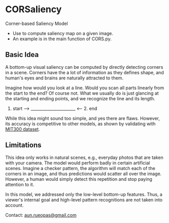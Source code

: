 # CORSaliency
Corner-based Saliency Model
- Use to compute saliency map on a given image.
- An example is in the main function of CORS.py.

## Basic Idea
A bottom-up visual saliency can be computed by directly detecting corners in a scene. Corners have the a lot of information as they defines shape, and human's eyes and brains are naturally attracted to them. 

Imagine how would you look at a line. Would you scan all parts linearly from the start to the end? Of course not.
What we usually do is just glancing at the starting and ending points, and we recognize the line and its length.

1. start --> ______________________ <-- 2. end

While this idea might sound too simple, and yes there are flaws. However, its accuracy is competitive to other models, as shown by validating with [MIT300 dataset](http://saliency.mit.edu/results_mit300.html).


## Limitations
This idea only works in natural scenes, e.g., everyday photos that are taken with your camera. The model would perform badly in certain artificial scenes. Imagine a checker pattern, the algorithm will match each of the corners in an image, and thus predictions would scatter all over the image. However, a human would simply detect this repetition and stop paying attention to it. 

In this model, we addressed only the low-level bottom-up features. Thus, a viewer's internal goal and high-level pattern recognitions are not taken into account.

Contact: aun.rueopas@gmail.com
